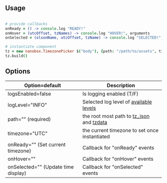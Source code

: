 ## Usage
```coffeescript

# provide callbacks
onReady = () -> console.log "READY!"
onHover = (utcOffset, tzNames) -> console.log "HOVER!", arguments
onSelected = (olsonName, utcOffset, tzName) -> console.log "SELECTED!", arguments

# instantiate component
tz = new nanobox.TimezonePicker $("body"), {path: "/path/to/assets", timezone:"UTC", onReady: onReady, onHover: onHover; onSelected: onSelected}
tz.build()

```

## Options
| Option=default | Description |
|---|---|
| logsEnabled=false | Is logging enabled (T/F) |
| logLevel="INFO" | Selected log level of [available levels](https://github.com/sdomino/dash/blob/master/src/dash.coffee#L8) |
| path="" (required) | the root most path to [tz_json](https://github.com/dosx/timezone-picker#setup) and [tzdata](https://github.com/mde/timezone-js#setup) |
| timezone="UTC" | the current timezone to set once instantiated |
| onReady="" (Set current timezone) | Callback for "onReady" events |
| onHover="" | Callback for "onHover" events |
| onSelected="" (Update time display) | Callback for "onSelected" events |
